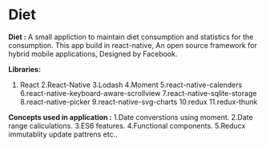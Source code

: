 # Diet
**Diet :**
    A small appliction to maintain diet consumption and statistics for the consumption. This app build in react-native,
An open source framework for hybrid mobile applications, Designed by Facebook.

**Libraries:**
1. React 
2.React-Native 
3.Lodash 
4.Moment 
5.react-native-calenders 
6.react-native-keyboard-aware-scrollview 
7.react-native-sqlite-storage 
8.react-native-picker 
9.react-native-svg-charts 
10.redux 
11.redux-thunk 

**Concepts used in application :**
1.Date converstions using moment. 
2.Date range caliculations. 
3.ES6 features. 
4.Functional components. 
5.Reducx immutablity update pattrens etc.. 
